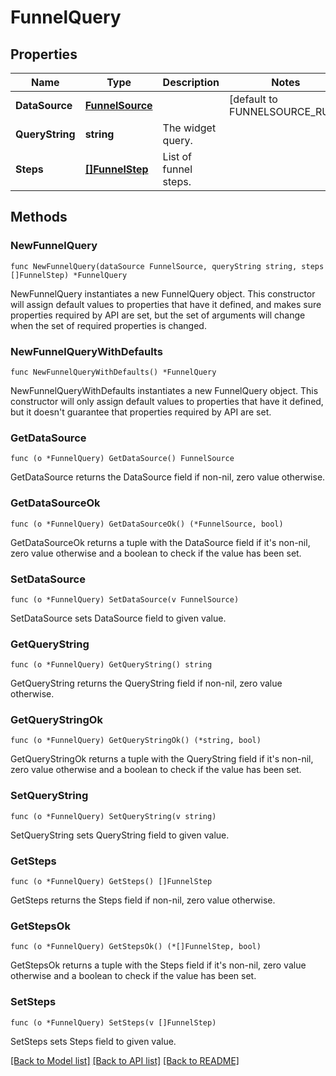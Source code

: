 # FunnelQuery

## Properties

| Name            | Type                                | Description           | Notes                         |
| --------------- | ----------------------------------- | --------------------- | ----------------------------- |
| **DataSource**  | [**FunnelSource**](FunnelSource.md) |                       | [default to FUNNELSOURCE_RUM] |
| **QueryString** | **string**                          | The widget query.     |
| **Steps**       | [**[]FunnelStep**](FunnelStep.md)   | List of funnel steps. |

## Methods

### NewFunnelQuery

`func NewFunnelQuery(dataSource FunnelSource, queryString string, steps []FunnelStep) *FunnelQuery`

NewFunnelQuery instantiates a new FunnelQuery object.
This constructor will assign default values to properties that have it defined,
and makes sure properties required by API are set, but the set of arguments
will change when the set of required properties is changed.

### NewFunnelQueryWithDefaults

`func NewFunnelQueryWithDefaults() *FunnelQuery`

NewFunnelQueryWithDefaults instantiates a new FunnelQuery object.
This constructor will only assign default values to properties that have it defined,
but it doesn't guarantee that properties required by API are set.

### GetDataSource

`func (o *FunnelQuery) GetDataSource() FunnelSource`

GetDataSource returns the DataSource field if non-nil, zero value otherwise.

### GetDataSourceOk

`func (o *FunnelQuery) GetDataSourceOk() (*FunnelSource, bool)`

GetDataSourceOk returns a tuple with the DataSource field if it's non-nil, zero value otherwise
and a boolean to check if the value has been set.

### SetDataSource

`func (o *FunnelQuery) SetDataSource(v FunnelSource)`

SetDataSource sets DataSource field to given value.

### GetQueryString

`func (o *FunnelQuery) GetQueryString() string`

GetQueryString returns the QueryString field if non-nil, zero value otherwise.

### GetQueryStringOk

`func (o *FunnelQuery) GetQueryStringOk() (*string, bool)`

GetQueryStringOk returns a tuple with the QueryString field if it's non-nil, zero value otherwise
and a boolean to check if the value has been set.

### SetQueryString

`func (o *FunnelQuery) SetQueryString(v string)`

SetQueryString sets QueryString field to given value.

### GetSteps

`func (o *FunnelQuery) GetSteps() []FunnelStep`

GetSteps returns the Steps field if non-nil, zero value otherwise.

### GetStepsOk

`func (o *FunnelQuery) GetStepsOk() (*[]FunnelStep, bool)`

GetStepsOk returns a tuple with the Steps field if it's non-nil, zero value otherwise
and a boolean to check if the value has been set.

### SetSteps

`func (o *FunnelQuery) SetSteps(v []FunnelStep)`

SetSteps sets Steps field to given value.

[[Back to Model list]](../README.md#documentation-for-models) [[Back to API list]](../README.md#documentation-for-api-endpoints) [[Back to README]](../README.md)
